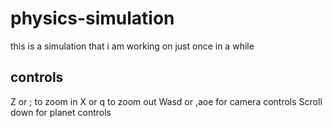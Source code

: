 # physics-simulation  
this is a simulation that i am working on just once in a while  
  
## controls  
Z or ; to zoom in
X or q to zoom out
Wasd or ,aoe for camera controls
Scroll down for planet controls
